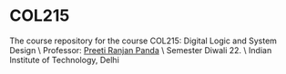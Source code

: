 # COL215

The course repository for the course COL215: Digital Logic and System Design \\
Professor: [Preeti Ranjan Panda](https://www.cse.iitd.ac.in/~panda/) \\
Semester Diwali 22. \\
Indian Institute of Technology, Delhi 
